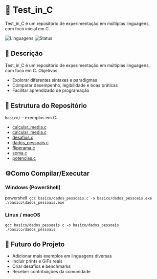 # 🧪 Test_in_C

Test_in_C é um repositório de experimentação em múltiplas linguagens, com foco inicial em C.

![Linguagens](https://img.shields.io/badge/Linguagens-C%20)
![Status](https://img.shields.io/badge/Status-Em%20Desenvolvimento-yellow)

## 📌 Descrição

Test_in_C é um repositório de experimentação em múltiplas linguagens, com foco em C.
Objetivos:
- Explorar diferentes sintaxes e paradigmas
- Comparar desempenho, legibilidade e boas práticas
- Facilitar aprendizado de programação

## 📂 Estrutura do Repositório

`basico/` – exemplos em C:
- [calcular_media.c](basico/calcular_media.c)
- [calcular_media.c](basico/calcular_media.c)
- [desafios.c](basico/desafios.c)
- [dados_pessoais.c](basico/dados_pessoais.c)
- [fliperama.c](basico/fliperama.c)
- [soma.c](basico/soma.c)
- [potencias.c](basico/potencias.c)

## ⚙️Como Compilar/Executar

### Windows (PowerShell)
powershell```
gcc basico/dados_pessoais.c -o basico/dados_pessoais.exe
.\basico\dados_pessoais.exe```

### Linux / macOS
```
gcc basico/dados_pessoais.c -o basico/dados_pessoais
./basico/dados_pessoais
```

## 🌟 Futuro do Projeto

- Adicionar mais exemplos em linguagens diversas
- Incluir prints e GIFs reais
- Criar desafios e benchmarks
- Receber contribuições da comunidade
